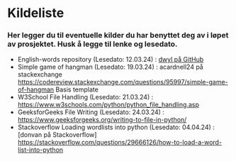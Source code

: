 # Kildeliste

### Her legger du til eventuelle kilder du har benyttet deg av i løpet av prosjektet. Husk å legge til lenke og lesedato.

- English-words repository (Lesedato: 12.03.24) : [dwyl på GitHub](https://github.com/dwyl/english-words)
- Simple game of hangman (Lesedato: 19.03.24) : acardnell24 på stackexchange https://codereview.stackexchange.com/questions/95997/simple-game-of-hangman Basis template
- W3School File Handling (Lesedato: 21.03.24) : https://www.w3schools.com/python/python_file_handling.asp 
- GeeksforGeeks File Writing (Lesedato: 24.03.24) : https://www.geeksforgeeks.org/writing-to-file-in-python/
- Stackoverflow Loading wordlists into python (Lesedato: 04.04.24) : [donvan på Stackoverflow] https://stackoverflow.com/questions/29666126/how-to-load-a-word-list-into-python